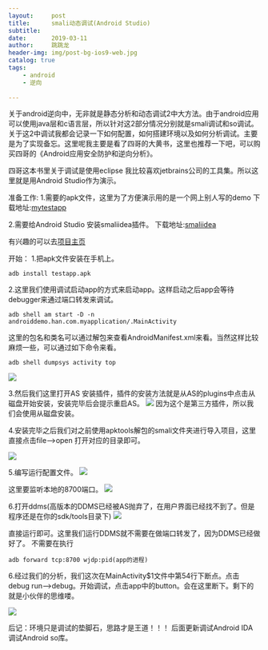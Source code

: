 ```yaml
---
layout:     post
title:      smali动态调试(Android Studio)
subtitle:   
date:       2019-03-11
author:     跳跳龙
header-img: img/post-bg-ios9-web.jpg
catalog: true
tags:
    - android
    - 逆向
    
---
```




关于android逆向中，无非就是静态分析和动态调试2中大方法。由于android应用可以使用java层和c语言层，所以针对这2部分情况分别就是smali调试和so调试。关于这2中调试我都会记录一下如何配置，如何搭建环境以及如何分析调试。主要是为了实现备忘。这里呢我主要是看了四哥的大黄书，这里也推荐一下吧，可以购买四哥的《Android应用安全防护和逆向分析》。

四哥这本书里关于调试是使用eclipse 我比较喜欢jetbrains公司的工具集。所以这里就是用Android Studio作为演示。

准备工作:
1.需要的apk文件，这里为了方便演示用的是一个网上别人写的demo 下载地址:[mytestapp](https://github.com/MartinHan01/android_reverse_practice/blob/master/mytestapp/mytestapp.apk) 

2.需要给Android Studio 安装smaliidea插件。 下载地址:[smaliidea](https://bitbucket.org/JesusFreke/smali/downloads/smalidea-0.05.zip)

有兴趣的可以去[项目主页](https://github.com/JesusFreke/smali)

开始：
1.把apk文件安装在手机上。

```
adb install testapp.apk
```

2.这里我们使用调试启动app的方式来启动app。这样启动之后app会等待debugger来通过端口转发来调试。

```
adb shell am start -D -n androiddemo.han.com.myapplication/.MainActivity
```

这里的包名和类名可以通过解包来查看AndroidManifest.xml来看。当然这样比较麻烦一些，可以通过如下命令来看。

```
adb shell dumpsys activity top
```
![](http://tiaotiaolong.cn-bj.ufileos.com/blog13-00.jpg)

3.然后我们这里打开AS 安装插件，插件的安装方法就是从AS的plugins中点击从磁盘开始安装，安装完毕后会提示重启AS。
![](http://tiaotiaolong.cn-bj.ufileos.com/blog13-01.jpg)
因为这个是第三方插件，所以我们会使用从磁盘安装。

4.安装完毕之后我们对之前使用apktools解包的smali文件夹进行导入项目，这里直接点击file-->open 打开对应的目录即可。

![](http://tiaotiaolong.cn-bj.ufileos.com/blog13-02.jpg)

5.编写运行配置文件。
![](http://tiaotiaolong.cn-bj.ufileos.com/blog13-03.jpg)

这里要监听本地的8700端口。
![](http://tiaotiaolong.cn-bj.ufileos.com/blog13-04.jpg)


6.打开ddms(高版本的DDMS已经被AS抛弃了，在用户界面已经找不到了。但是程序还是在你的sdk/tools目录下)
![](http://tiaotiaolong.cn-bj.ufileos.com/blog13-05.jpg)

直接运行即可。这里我们运行DDMS就不需要在做端口转发了，因为DDMS已经做好了。
不需要在执行

```
adb forward tcp:8700 wjdp:pid(app的进程)

```

6.经过我们的分析，我们这次在MainActivity$1文件中第54行下断点。点击debug run-->debug。开始调试，点击app中的button。会在这里断下。剩下的就是小伙伴的思维喽。


![](http://tiaotiaolong.cn-bj.ufileos.com/blog13-06.jpg)


后记：环境只是调试的垫脚石，思路才是王道！！！ 后面更新调试Android IDA 调试Android so库。


